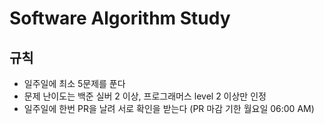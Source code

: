 # Software Algorithm Study


## 규칙


- 일주일에 최소 5문제를 푼다
- 문제 난이도는 백준 실버 2 이상, 프로그래머스 level 2 이상만 인정
- 일주일에 한번 PR을 날려 서로 확인을 받는다 (PR 마감 기한 월요일 06:00 AM)
